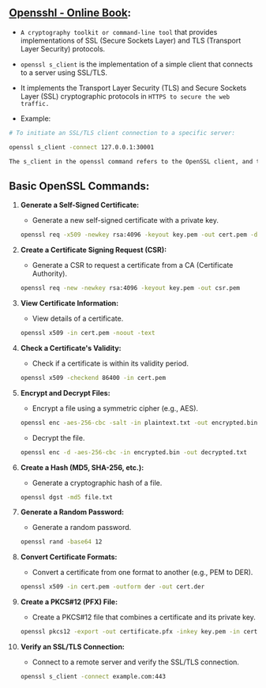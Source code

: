 ## **[Opensshl - Online Book](https://www.feistyduck.com/library/openssl-cookbook/online/):**
- `A cryptography toolkit or command-line tool` that provides implementations of SSL (Secure Sockets Layer) and TLS (Transport Layer Security) protocols.
- `openssl s_client` is the implementation of a simple client that connects to a server using SSL/TLS.
- It implements the Transport Layer Security (TLS) and Secure Sockets Layer (SSL) cryptographic protocols in `HTTPS to secure the web traffic.`

- Example:
```bash
# To initiate an SSL/TLS client connection to a specific server:

openssl s_client -connect 127.0.0.1:30001

The s_client in the openssl command refers to the OpenSSL client, and the -connect option is used to specify the host and port to connect to.
```

## **Basic OpenSSL Commands:**

1. **Generate a Self-Signed Certificate:**
   - Generate a new self-signed certificate with a private key.
   ```bash
   openssl req -x509 -newkey rsa:4096 -keyout key.pem -out cert.pem -days 365
   ```

2. **Create a Certificate Signing Request (CSR):**
   - Generate a CSR to request a certificate from a CA (Certificate Authority).
   ```bash
   openssl req -new -newkey rsa:4096 -keyout key.pem -out csr.pem
   ```

3. **View Certificate Information:**
   - View details of a certificate.
   ```bash
   openssl x509 -in cert.pem -noout -text
   ```

4. **Check a Certificate's Validity:**
   - Check if a certificate is within its validity period.
   ```bash
   openssl x509 -checkend 86400 -in cert.pem
   ```

5. **Encrypt and Decrypt Files:**
   - Encrypt a file using a symmetric cipher (e.g., AES).
   ```bash
   openssl enc -aes-256-cbc -salt -in plaintext.txt -out encrypted.bin
   ```
   - Decrypt the file.
   ```bash
   openssl enc -d -aes-256-cbc -in encrypted.bin -out decrypted.txt
   ```

6. **Create a Hash (MD5, SHA-256, etc.):**
   - Generate a cryptographic hash of a file.
   ```bash
   openssl dgst -md5 file.txt
   ```

7. **Generate a Random Password:**
   - Generate a random password.
   ```bash
   openssl rand -base64 12
   ```

8. **Convert Certificate Formats:**
   - Convert a certificate from one format to another (e.g., PEM to DER).
   ```bash
   openssl x509 -in cert.pem -outform der -out cert.der
   ```

9. **Create a PKCS#12 (PFX) File:**
   - Create a PKCS#12 file that combines a certificate and its private key.
   ```bash
   openssl pkcs12 -export -out certificate.pfx -inkey key.pem -in cert.pem
   ```

10. **Verify an SSL/TLS Connection:**
    - Connect to a remote server and verify the SSL/TLS connection.
    ```bash
    openssl s_client -connect example.com:443
    ```
